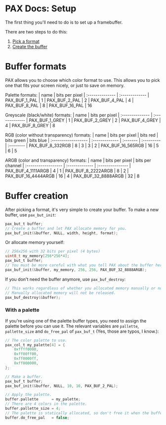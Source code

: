 # PAX Docs: Setup

The first thing you'll need to do is to set up a framebuffer.

There are two steps to do this:
1. [Pick a format](#buffer-formats)
2. [Create the buffer](#buffer-creation)

# Buffer formats

PAX allows you to choose which color format to use.
This allows you to pick one that fits your screen nicely, or just to save on memory.

Palette formats:
| name            | bits per pixel
| :-------------- | :-------------
| PAX_BUF_1_PAL   | 1
| PAX_BUF_2_PAL   | 2
| PAX_BUF_4_PAL   | 4
| PAX_BUF_8_PAL   | 8
| PAX_BUF_16_PAL  | 16

Greyscale (black/white) formats:
| name            | bits per pixel
| :-------------- | :-------------
| PAX_BUF_1_GREY  | 1
| PAX_BUF_2_GREY  | 2
| PAX_BUF_4_GREY  | 4
| PAX_BUF_8_GREY  | 8

RGB (color without transparency) formats:
| name                | bits per pixel | bits red | bits green | bits blue
| :------------------ | :------------- | :------- | :--------- | :--------
| PAX_BUF_8_332RGB    | 8              | 3        | 3          | 2
| PAX_BUF_16_565RGB   | 16             | 5        | 6          | 5

ARGB (color and transparency) formats:
| name                | bits per pixel | bits per channel
| :------------------ | :------------- | :---------------
| PAX_BUF_4_1111ARGB  | 4              | 1
| PAX_BUF_8_2222ARGB  | 8              | 2
| PAX_BUF_16_4444ARGB | 16             | 4
| PAX_BUF_32_8888ARGB | 32             | 8

# Buffer creation

After picking a format, it's very simple to create your buffer.
To make a new buffer, use `pax_but_init`:
```c
pax_but_t buffer;
// Create a buffer and let PAX allocate memory for you.
pax_buf_init(&buffer, NULL, width, height, format);
```

Or allocate memory yourself:
```c
// 256x256 with 32 bits per pixel (4 bytes)
uint8_t my_memory[256*256*4];
pax_but_t buffer;
// You must be more careful with what you tell PAX about the buffer here, it will assume you know the exact size requirement.
pax_buf_init(&buffer, my_memory, 256, 256, PAX_BUF_32_8888ARGB);
```

If you don't need the buffer anymore, use `pax_buf_destroy`:
```c
// This works regardless of whether you allocated memory manually or not.
// Manually allocated memory will not be released.
pax_buf_destroy(&buffer);
```

### With a palette

If you're using one of the palette buffer types, you need to assign the palette before you can use it.
The relevant variables are `pallette`, `pallette_size` and `do_free_pal` of `pax_buf_t` (Yes, those are typos, I know.):
```c
// The color palette to use.
pax_col_t my_palette[4] = {
    0xffff0000,
    0xff00ff00,
    0xff0000ff,
    0xff000000,
};

// Make a buffer.
pax_buf_t buffer;
pax_buf_init(&buffer, NULL, 10, 10, PAX_BUF_2_PAL);

// Apply the palette.
buffer.pallette      = my_palette;
// There are 4 colors in the palette.
buffer.pallette_size = 4;
// The palette is statically allocated, so don't free it when the buffer is destroyed.
buffer.do_free_pal   = false;
```

